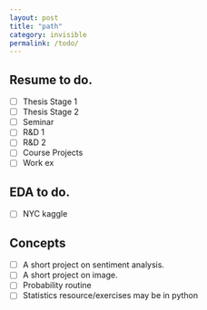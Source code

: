 ```yaml
---
layout: post
title: "path"
category: invisible
permalink: /todo/
---
```


## Resume to do.
- [ ]  Thesis Stage 1
- [ ] Thesis Stage 2
- [ ] Seminar
- [ ] R&D 1
- [ ] R&D 2
- [ ] Course Projects
- [ ] Work ex

## EDA to do.
- [ ] NYC kaggle

## Concepts
- [ ] A short project on sentiment analysis.
- [ ] A short project on image.
- [ ] Probability routine
- [ ] Statistics resource/exercises may be in python
